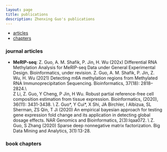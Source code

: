```yaml
---
layout: page
title: publications
description: Zhenxing Guo's publications
---
```


<div class="navbar">
    <div class="navbar-inner">
        <ul class="nav">
            <li><a href="#articles">articles</a></li>
                      <!-- <li><a href="#editorials">editorials</a></li> -->
                      <!-- <li><a href="#letters">letters</a></li> -->
            <li><a href="#chapters">chapters</a></li>
                      <!-- <li><a href="#techreports">tech reports</a></li> -->
                      <!-- <li><a href="#thesis">dissertation</a></li> -->
        </ul>
    </div>
</div>

### <a name="articles"></a>journal articles
- **MeRIP-seq**:
 Z. Guo, A. M. Shafik, P. Jin, H. Wu (202x) Differential RNA Methylation Analysis for MeRIP-seq Data under General Experimental Design. Bioinformatics, under revision.
Z. Guo, A. M. Shafik, P. Jin, Z. Wu, H. Wu  (2021) Detecting m6A methylation regions from Methylated RNA Immunoprecipitation Sequencing. Bioinformatics, 37(18): 2818–2824.\\  
Z Li, Z. Guo, Y Cheng, P Jin, H Wu. Robust partial reference-free cell composition estimation from tissue expression. Bioinformatics, (2020), 36(11): 3431-3438. \\ 
Z. Guo*, Y Cui*, X Shi, JA Birchler, I Albizua, SL Sherman, ZS Qin, T Ji (2020) An empirical bayesian approach for testing gene expression fold change and its application in detecting global dosage effects. NAR Genomics and Bioinformatics, 2(3):lqaa072. \\ 
Z. Guo, S Zhang (2020) Sparse deep nonnegative matrix factorization. Big Data Mining and Analytics, 3(1):13-28. 


### <a name="chapters"></a>book chapters
